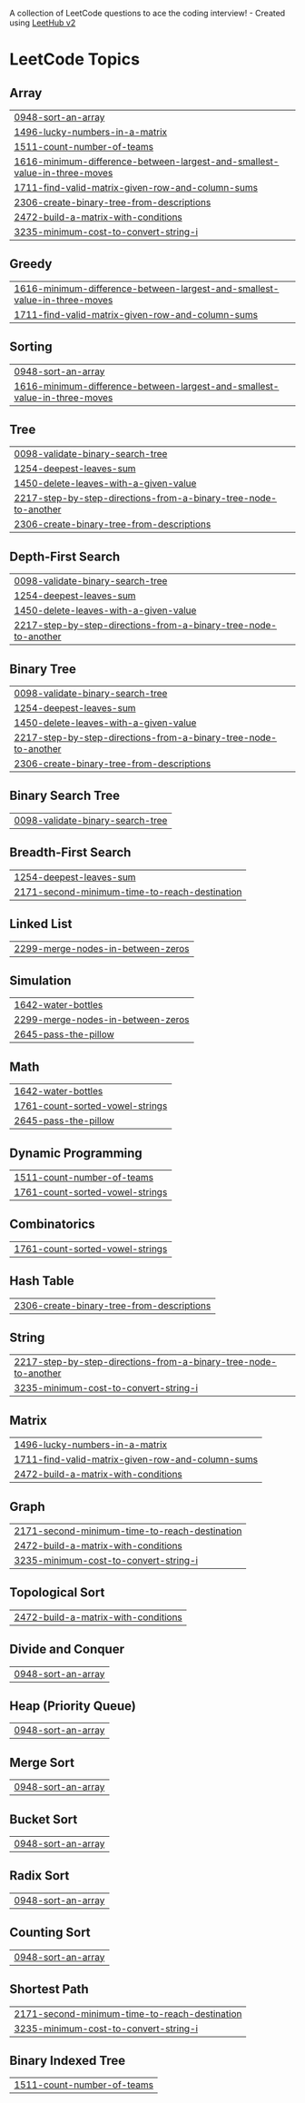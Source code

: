 A collection of LeetCode questions to ace the coding interview! - Created using [LeetHub v2](https://github.com/arunbhardwaj/LeetHub-2.0)
<!---LeetCode Topics Start-->
# LeetCode Topics
## Array
|  |
| ------- |
| [0948-sort-an-array](https://github.com/urjabahad/leetcode_answers/tree/master/0948-sort-an-array) |
| [1496-lucky-numbers-in-a-matrix](https://github.com/urjabahad/leetcode_answers/tree/master/1496-lucky-numbers-in-a-matrix) |
| [1511-count-number-of-teams](https://github.com/urjabahad/leetcode_answers/tree/master/1511-count-number-of-teams) |
| [1616-minimum-difference-between-largest-and-smallest-value-in-three-moves](https://github.com/urjabahad/leetcode_answers/tree/master/1616-minimum-difference-between-largest-and-smallest-value-in-three-moves) |
| [1711-find-valid-matrix-given-row-and-column-sums](https://github.com/urjabahad/leetcode_answers/tree/master/1711-find-valid-matrix-given-row-and-column-sums) |
| [2306-create-binary-tree-from-descriptions](https://github.com/urjabahad/leetcode_answers/tree/master/2306-create-binary-tree-from-descriptions) |
| [2472-build-a-matrix-with-conditions](https://github.com/urjabahad/leetcode_answers/tree/master/2472-build-a-matrix-with-conditions) |
| [3235-minimum-cost-to-convert-string-i](https://github.com/urjabahad/leetcode_answers/tree/master/3235-minimum-cost-to-convert-string-i) |
## Greedy
|  |
| ------- |
| [1616-minimum-difference-between-largest-and-smallest-value-in-three-moves](https://github.com/urjabahad/leetcode_answers/tree/master/1616-minimum-difference-between-largest-and-smallest-value-in-three-moves) |
| [1711-find-valid-matrix-given-row-and-column-sums](https://github.com/urjabahad/leetcode_answers/tree/master/1711-find-valid-matrix-given-row-and-column-sums) |
## Sorting
|  |
| ------- |
| [0948-sort-an-array](https://github.com/urjabahad/leetcode_answers/tree/master/0948-sort-an-array) |
| [1616-minimum-difference-between-largest-and-smallest-value-in-three-moves](https://github.com/urjabahad/leetcode_answers/tree/master/1616-minimum-difference-between-largest-and-smallest-value-in-three-moves) |
## Tree
|  |
| ------- |
| [0098-validate-binary-search-tree](https://github.com/urjabahad/leetcode_answers/tree/master/0098-validate-binary-search-tree) |
| [1254-deepest-leaves-sum](https://github.com/urjabahad/leetcode_answers/tree/master/1254-deepest-leaves-sum) |
| [1450-delete-leaves-with-a-given-value](https://github.com/urjabahad/leetcode_answers/tree/master/1450-delete-leaves-with-a-given-value) |
| [2217-step-by-step-directions-from-a-binary-tree-node-to-another](https://github.com/urjabahad/leetcode_answers/tree/master/2217-step-by-step-directions-from-a-binary-tree-node-to-another) |
| [2306-create-binary-tree-from-descriptions](https://github.com/urjabahad/leetcode_answers/tree/master/2306-create-binary-tree-from-descriptions) |
## Depth-First Search
|  |
| ------- |
| [0098-validate-binary-search-tree](https://github.com/urjabahad/leetcode_answers/tree/master/0098-validate-binary-search-tree) |
| [1254-deepest-leaves-sum](https://github.com/urjabahad/leetcode_answers/tree/master/1254-deepest-leaves-sum) |
| [1450-delete-leaves-with-a-given-value](https://github.com/urjabahad/leetcode_answers/tree/master/1450-delete-leaves-with-a-given-value) |
| [2217-step-by-step-directions-from-a-binary-tree-node-to-another](https://github.com/urjabahad/leetcode_answers/tree/master/2217-step-by-step-directions-from-a-binary-tree-node-to-another) |
## Binary Tree
|  |
| ------- |
| [0098-validate-binary-search-tree](https://github.com/urjabahad/leetcode_answers/tree/master/0098-validate-binary-search-tree) |
| [1254-deepest-leaves-sum](https://github.com/urjabahad/leetcode_answers/tree/master/1254-deepest-leaves-sum) |
| [1450-delete-leaves-with-a-given-value](https://github.com/urjabahad/leetcode_answers/tree/master/1450-delete-leaves-with-a-given-value) |
| [2217-step-by-step-directions-from-a-binary-tree-node-to-another](https://github.com/urjabahad/leetcode_answers/tree/master/2217-step-by-step-directions-from-a-binary-tree-node-to-another) |
| [2306-create-binary-tree-from-descriptions](https://github.com/urjabahad/leetcode_answers/tree/master/2306-create-binary-tree-from-descriptions) |
## Binary Search Tree
|  |
| ------- |
| [0098-validate-binary-search-tree](https://github.com/urjabahad/leetcode_answers/tree/master/0098-validate-binary-search-tree) |
## Breadth-First Search
|  |
| ------- |
| [1254-deepest-leaves-sum](https://github.com/urjabahad/leetcode_answers/tree/master/1254-deepest-leaves-sum) |
| [2171-second-minimum-time-to-reach-destination](https://github.com/urjabahad/leetcode_answers/tree/master/2171-second-minimum-time-to-reach-destination) |
## Linked List
|  |
| ------- |
| [2299-merge-nodes-in-between-zeros](https://github.com/urjabahad/leetcode_answers/tree/master/2299-merge-nodes-in-between-zeros) |
## Simulation
|  |
| ------- |
| [1642-water-bottles](https://github.com/urjabahad/leetcode_answers/tree/master/1642-water-bottles) |
| [2299-merge-nodes-in-between-zeros](https://github.com/urjabahad/leetcode_answers/tree/master/2299-merge-nodes-in-between-zeros) |
| [2645-pass-the-pillow](https://github.com/urjabahad/leetcode_answers/tree/master/2645-pass-the-pillow) |
## Math
|  |
| ------- |
| [1642-water-bottles](https://github.com/urjabahad/leetcode_answers/tree/master/1642-water-bottles) |
| [1761-count-sorted-vowel-strings](https://github.com/urjabahad/leetcode_answers/tree/master/1761-count-sorted-vowel-strings) |
| [2645-pass-the-pillow](https://github.com/urjabahad/leetcode_answers/tree/master/2645-pass-the-pillow) |
## Dynamic Programming
|  |
| ------- |
| [1511-count-number-of-teams](https://github.com/urjabahad/leetcode_answers/tree/master/1511-count-number-of-teams) |
| [1761-count-sorted-vowel-strings](https://github.com/urjabahad/leetcode_answers/tree/master/1761-count-sorted-vowel-strings) |
## Combinatorics
|  |
| ------- |
| [1761-count-sorted-vowel-strings](https://github.com/urjabahad/leetcode_answers/tree/master/1761-count-sorted-vowel-strings) |
## Hash Table
|  |
| ------- |
| [2306-create-binary-tree-from-descriptions](https://github.com/urjabahad/leetcode_answers/tree/master/2306-create-binary-tree-from-descriptions) |
## String
|  |
| ------- |
| [2217-step-by-step-directions-from-a-binary-tree-node-to-another](https://github.com/urjabahad/leetcode_answers/tree/master/2217-step-by-step-directions-from-a-binary-tree-node-to-another) |
| [3235-minimum-cost-to-convert-string-i](https://github.com/urjabahad/leetcode_answers/tree/master/3235-minimum-cost-to-convert-string-i) |
## Matrix
|  |
| ------- |
| [1496-lucky-numbers-in-a-matrix](https://github.com/urjabahad/leetcode_answers/tree/master/1496-lucky-numbers-in-a-matrix) |
| [1711-find-valid-matrix-given-row-and-column-sums](https://github.com/urjabahad/leetcode_answers/tree/master/1711-find-valid-matrix-given-row-and-column-sums) |
| [2472-build-a-matrix-with-conditions](https://github.com/urjabahad/leetcode_answers/tree/master/2472-build-a-matrix-with-conditions) |
## Graph
|  |
| ------- |
| [2171-second-minimum-time-to-reach-destination](https://github.com/urjabahad/leetcode_answers/tree/master/2171-second-minimum-time-to-reach-destination) |
| [2472-build-a-matrix-with-conditions](https://github.com/urjabahad/leetcode_answers/tree/master/2472-build-a-matrix-with-conditions) |
| [3235-minimum-cost-to-convert-string-i](https://github.com/urjabahad/leetcode_answers/tree/master/3235-minimum-cost-to-convert-string-i) |
## Topological Sort
|  |
| ------- |
| [2472-build-a-matrix-with-conditions](https://github.com/urjabahad/leetcode_answers/tree/master/2472-build-a-matrix-with-conditions) |
## Divide and Conquer
|  |
| ------- |
| [0948-sort-an-array](https://github.com/urjabahad/leetcode_answers/tree/master/0948-sort-an-array) |
## Heap (Priority Queue)
|  |
| ------- |
| [0948-sort-an-array](https://github.com/urjabahad/leetcode_answers/tree/master/0948-sort-an-array) |
## Merge Sort
|  |
| ------- |
| [0948-sort-an-array](https://github.com/urjabahad/leetcode_answers/tree/master/0948-sort-an-array) |
## Bucket Sort
|  |
| ------- |
| [0948-sort-an-array](https://github.com/urjabahad/leetcode_answers/tree/master/0948-sort-an-array) |
## Radix Sort
|  |
| ------- |
| [0948-sort-an-array](https://github.com/urjabahad/leetcode_answers/tree/master/0948-sort-an-array) |
## Counting Sort
|  |
| ------- |
| [0948-sort-an-array](https://github.com/urjabahad/leetcode_answers/tree/master/0948-sort-an-array) |
## Shortest Path
|  |
| ------- |
| [2171-second-minimum-time-to-reach-destination](https://github.com/urjabahad/leetcode_answers/tree/master/2171-second-minimum-time-to-reach-destination) |
| [3235-minimum-cost-to-convert-string-i](https://github.com/urjabahad/leetcode_answers/tree/master/3235-minimum-cost-to-convert-string-i) |
## Binary Indexed Tree
|  |
| ------- |
| [1511-count-number-of-teams](https://github.com/urjabahad/leetcode_answers/tree/master/1511-count-number-of-teams) |
<!---LeetCode Topics End-->